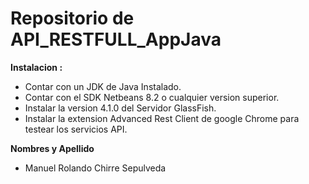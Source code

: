 # Repositorio de API_RESTFULL_AppJava
**Instalacion :**
- Contar con un JDK de Java Instalado.
- Contar con el SDK Netbeans 8.2 o cualquier version superior.
- Instalar la version 4.1.0 del Servidor GlassFish.
- Instalar la extension Advanced Rest Client de google Chrome para testear los servicios API.

**Nombres y Apellido**
- Manuel Rolando Chirre Sepulveda
